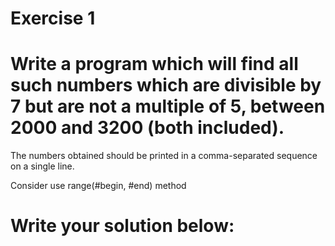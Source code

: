 # Exercise 1
# Write a program which will find all such numbers which are divisible by 7 but are not a multiple of 5, between 2000 and 3200 (both included).

The numbers obtained should be printed in a comma-separated sequence on a single line.



Consider use range(#begin, #end) method





# Write your solution below:
